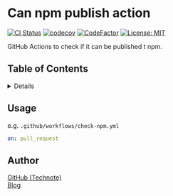 # Can npm publish action

[![CI Status](https://github.com/technote-space/can-npm-publish-action/workflows/CI/badge.svg)](https://github.com/technote-space/can-npm-publish-action/actions)
[![codecov](https://codecov.io/gh/technote-space/can-npm-publish-action/branch/master/graph/badge.svg)](https://codecov.io/gh/technote-space/can-npm-publish-action)
[![CodeFactor](https://www.codefactor.io/repository/github/technote-space/can-npm-publish-action/badge)](https://www.codefactor.io/repository/github/technote-space/can-npm-publish-action)
[![License: MIT](https://img.shields.io/badge/License-MIT-blue.svg)](https://github.com/technote-space/can-npm-publish-action/blob/master/LICENSE)

GitHub Actions to check if it can be published t npm.

## Table of Contents

<!-- START doctoc generated TOC please keep comment here to allow auto update -->
<!-- DON'T EDIT THIS SECTION, INSTEAD RE-RUN doctoc TO UPDATE -->
<details>
<summary>Details</summary>

- [Usage](#usage)
- [Author](#author)

</details>
<!-- END doctoc generated TOC please keep comment here to allow auto update -->

## Usage
e.g. `.github/workflows/check-npm.yml`
```yaml
on: pull_request

```

## Author
[GitHub (Technote)](https://github.com/technote-space)  
[Blog](https://technote.space)
